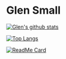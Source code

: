 # Glen Small


[![Glen's github stats](https://github-readme-stats.vercel.app/api?username=glensmall&count_private=true)](https://github.com/glensmall/glensmall)

[![Top Langs](https://github-readme-stats.vercel.app/api/top-langs/?username=glensmall)](https://github.com/glensmall/glensmall)

[![ReadMe Card](https://github-readme-stats.vercel.app/api/pin/?username=glensmall&repo=glensmall)](https://github.com/glensmall/glensmall)

